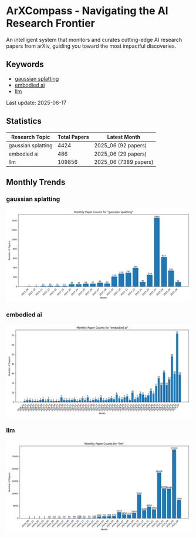 # ArXCompass - Navigating the AI Research Frontier
An intelligent system that monitors and curates cutting-edge AI research papers from arXiv, guiding you toward the most impactful discoveries.

## Keywords

- [gaussian splatting](gaussian_splatting/)
- [embodied ai](embodied_ai/)
- [llm](llm/)

Last update: 2025-06-17

## Statistics

| Research Topic | Total Papers | Latest Month |
| --- | --- | --- |
| gaussian splatting | 4424 | 2025_06 (92 papers) |
| embodied ai | 486 | 2025_06 (29 papers) |
| llm | 109856 | 2025_06 (7389 papers) |

## Monthly Trends

### gaussian splatting

![Monthly Paper Counts for gaussian splatting](gaussian_splatting/monthly_stats.png)

### embodied ai

![Monthly Paper Counts for embodied ai](embodied_ai/monthly_stats.png)

### llm

![Monthly Paper Counts for llm](llm/monthly_stats.png)

